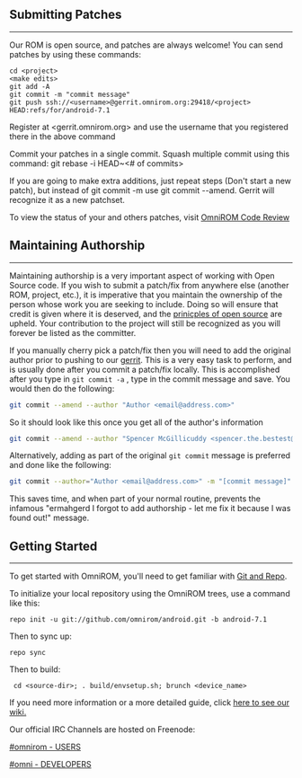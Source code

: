 ## Submitting Patches ##
------------------
Our ROM is open source, and patches are always welcome!
You can send patches by using these commands:

    cd <project>
    <make edits>
    git add -A
    git commit -m "commit message"
    git push ssh://<username>@gerrit.omnirom.org:29418/<project> HEAD:refs/for/android-7.1

Register at <gerrit.omnirom.org> and use the username that you registered there in the above command

Commit your patches in a single commit. Squash multiple commit using this command: git rebase -i HEAD~<# of commits>

If you are going to make extra additions, just repeat steps (Don't start a new patch), but instead of git commit -m
use git commit --amend. Gerrit will recognize it as a new patchset.

To view the status of your and others patches, visit [OmniROM Code Review](https://gerrit.omnirom.org)


## Maintaining Authorship ##
----------------------
Maintaining authorship is a very important aspect of working with Open Source code. If you wish to submit a patch/fix
from anywhere else (another ROM, project, etc.), it is imperative that you maintain the ownership of the person whose
work you are seeking to include. Doing so will ensure that credit is given where it is deserved, and the [prinicples of open source](http://opensource.org/docs/osd)
are upheld. Your contribution to the project will still be recognized as you will forever be listed as the committer.

If you manually cherry pick a patch/fix then you will need to add the original author prior to pushing to our [gerrit](https://gerrit.omnirom.org).
This is a very easy task to perform, and is usually done after you commit a patch/fix locally. This is accomplished
after you type in `git commit -a` , type in the commit message and save. You would then do the following:

```bash
git commit --amend --author "Author <email@address.com>"
```

So it should look like this once you get all of the author's information

```bash
git commit --amend --author "Spencer McGillicuddy <spencer.the.bestest@gmail.com>"
```

Alternatively, adding as part of the original `git commit` message is preferred and done like the following:

```bash
git commit --author="Author <email@address.com>" -m "[commit message]"
```

This saves time, and when part of your normal routine, prevents the infamous "ermahgerd I forgot to add authorship -
let me fix it because I was found out!" message.


## Getting Started ##
---------------

To get started with OmniROM, you'll need to get
familiar with [Git and Repo](https://source.android.com/source/using-repo.html).

To initialize your local repository using the OmniROM trees, use a command like this:

    repo init -u git://github.com/omnirom/android.git -b android-7.1

Then to sync up:

    repo sync

Then to build:

     cd <source-dir>; . build/envsetup.sh; brunch <device_name>


If you need more information or a more detailed guide, click [here to see our wiki.](http://docs.omnirom.org)

Our official IRC Channels are hosted on Freenode:

[#omnirom - USERS](http://webchat.freenode.net/?channels=omnirom/)

[#omni - DEVELOPERS](http://webchat.freenode.net/?channels=omni/)
